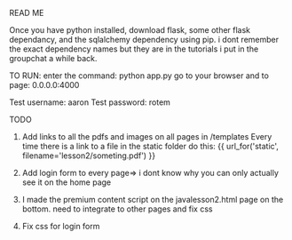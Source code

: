 READ ME

Once you have python installed, download flask, some other flask dependancy, and the sqlalchemy dependency using pip.  i dont remember the exact dependency names but they are in the tutorials i put in the groupchat a while back.

TO RUN: 
enter the command: 
	python app.py
go to your browser and to page: 
	0.0.0.0:4000

Test username: aaron
Test password: rotem

TODO
1. Add links to all the pdfs and images on all pages in /templates
	Every time there is a link to a file in the static folder do this:
	{{ url_for('static', filename='lesson2/someting.pdf') }}

2. Add login form to every page=> i dont know why you can only actually see it on the home page

3. I made the premium content script on the javalesson2.html page on the bottom.  need to integrate to other pages and fix css

4. Fix css for login form